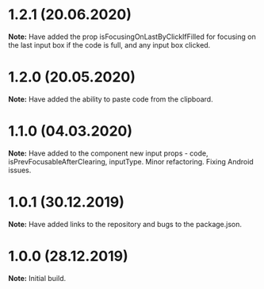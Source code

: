 # 1.2.1 (20.06.2020)
**Note:** Have added the prop isFocusingOnLastByClickIfFilled for focusing on the last input box 
if the code is full, and any input box clicked. 

# 1.2.0 (20.05.2020)
**Note:** Have added the ability to paste code from the clipboard. 

# 1.1.0 (04.03.2020)
**Note:** Have added to the component new input props - code, isPrevFocusableAfterClearing, inputType. 
Minor refactoring. 
Fixing Android issues.

# 1.0.1 (30.12.2019)
**Note:** Have added links to the repository and bugs to the package.json.

# 1.0.0 (28.12.2019)
**Note:** Initial build.
